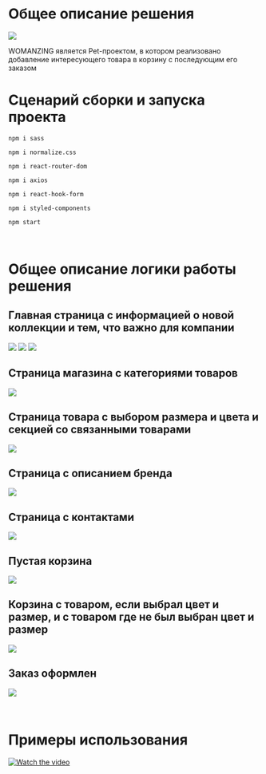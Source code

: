 # Общее описание решения

<img src='public\Лого.svg'>

WOMANZING является Pet-проектом, в котором реализовано добавление интересующего товара в корзину с последующим его заказом

# Сценарий сборки и запуска проекта

`npm i sass`

`npm i normalize.css`

`npm i react-router-dom`

`npm i axios`

`npm i react-hook-form`

`npm i styled-components`

`npm start`

<p>&nbsp;</p>

# Общее описание логики работы решения

## Главная страница с информацией о новой коллекции и тем, что важно для компании

<img src='public\img\1.png'>
<img src='public\img\2.png'>
<img src='public\img\3.png'>

## Cтраница магазина с категориями товаров

<img src='public\img\4.png'>

## Страница товара с выбором размера и цвета и секцией со связанными товарами

<img src='public\img\productpage.png'>

## Страница с описанием бренда

<img src='public\img\5.png'>

## Страница с контактами

<img src='public\img\6.png'>

## Пустая корзина

<img src='public\img\7.png'>

## Корзина с товаром, если выбрал цвет и размер, и с товаром где не был выбран цвет и размер

<img src='public\img\8.png'>

## Заказ оформлен

<img src='public\img\9.png'>
<p>&nbsp;</p>

# Примеры использования

[![Watch the video](public\img\1.png)](https://www.youtube.com/watch?v=3LXuPtTW5ic)
